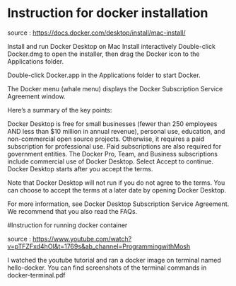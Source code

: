# Instruction for docker installation
source : https://docs.docker.com/desktop/install/mac-install/

Install and run Docker Desktop on Mac
Install interactively
Double-click Docker.dmg to open the installer, then drag the Docker icon to the Applications folder.

Double-click Docker.app in the Applications folder to start Docker.

The Docker menu (whale menu) displays the Docker Subscription Service Agreement window.

Here’s a summary of the key points:

Docker Desktop is free for small businesses (fewer than 250 employees AND less than $10 million in annual revenue), personal use, education, and non-commercial open source projects.
Otherwise, it requires a paid subscription for professional use.
Paid subscriptions are also required for government entities.
The Docker Pro, Team, and Business subscriptions include commercial use of Docker Desktop.
Select Accept to continue. Docker Desktop starts after you accept the terms.

Note that Docker Desktop will not run if you do not agree to the terms. You can choose to accept the terms at a later date by opening Docker Desktop.

For more information, see Docker Desktop Subscription Service Agreement. We recommend that you also read the FAQs.

#Instruction for running docker container

source : https://www.youtube.com/watch?v=pTFZFxd4hOI&t=1769s&ab_channel=ProgrammingwithMosh

I watched the youtube tutorial and ran a docker image on terminal named hello-docker. You can find screenshots of the terminal commands in docker-terminal.pdf
